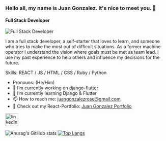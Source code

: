 ### Hello all, my name is Juan Gonzalez. It's nice to meet you. 🤝
#### Full Stack Developer
![Full Stack Developer](https://email.uplers.com/blog/wp-content/uploads/2020/07/GIF-blog.gif)

I am a full stack developer, a self-starter that loves to learn, and someone who tries to make the most out of difficult situations. As a former machine operator I understand the vision where goals must be met as team lead. I use my past experience to help others and influence my decisions for the future.

Skills: REACT / JS / HTML / CSS / Ruby / Python

-    Pronouns: (He/Him) 
- 🔭 I’m currently working on [django-flutter](https://github.com/Gonzalez32/django-flutter)
- 🌱 I’m currently learning Django & Flutter
- 📫 How to reach me: juangonzalezrose@gmail.com 
- 👀 Check out my React-Portfolio: [Juan Gonzalez Portfolio](https://juangonzalez.page)

[<img src='https://cdn.jsdelivr.net/npm/simple-icons@3.0.1/icons/linkedin.svg' alt='linkedin' height='40'>](https://www.linkedin.com/in/juan-gonzalez93//)  




![Anurag's GitHub stats](https://github-readme-stats.vercel.app/api?username=Gonzalez32&show_icons=true&theme=cobalt)
[![Top Langs](https://github-readme-stats.vercel.app/api/top-langs/?username=Gonzalez32&layout=compact)](https://github.com/anuraghazra/github-readme-stats)




<!--
**Gonzalez32/Gonzalez32** is a ✨ _special_ ✨ repository because its `README.md` (this file) appears on your GitHub profile.

Here are some ideas to get you started:

- 🔭 I’m currently working on ...
- 🌱 I’m currently learning ...
- 👯 I’m looking to collaborate on ...
- 🤔 I’m looking for help with ...
- 💬 Ask me about ...
- 📫 How to reach me: ...
- 😄 Pronouns: ...
- ⚡ Fun fact: ...
-->
